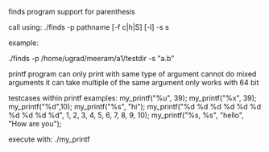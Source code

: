 finds program
support for parenthesis

call using:
./finds -p pathname [-f c|h|S] [-l] -s s

example:

./finds -p /home/ugrad/meeram/a1/testdir -s "a.b"


printf program
can only print with same type of argument cannot do mixed arguments
it can take multiple of the same argument
only works with 64 bit

testcases within printf
examples:
  my_printf("%u", 39);
  my_printf("%x", 39);
  my_printf("%d",10);
  my_printf("%s", "hi");
  my_printf("%d %d %d %d %d %d %d %d %d %d", 1, 2, 3, 4, 5, 6, 7, 8, 9, 10);
  my_printf("%s, %s", "hello", "How are you");
  
execute with:
./my_printf
